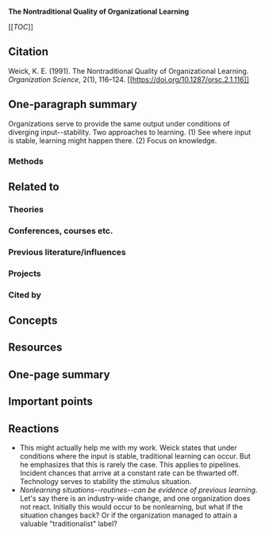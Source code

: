 **The Nontraditional Quality of Organizational Learning**

[[_TOC_]]

## Citation

Weick, K. E. (1991). The Nontraditional Quality of Organizational Learning. *Organization Science*, 2(1), 116–124. [[https://doi.org/10.1287/orsc.2.1.116]]

## One-paragraph summary

Organizations serve to provide the same output under conditions of diverging input--stability. Two approaches to learning. (1) See where input is stable, learning might happen there. (2) Focus on knowledge.

### Methods

## Related to

### Theories

### Conferences, courses etc.

### Previous literature/influences

### Projects

### Cited by

## Concepts

## Resources

## One-page summary

## Important points

## Reactions
* This might actually help me with my work. Weick states that under conditions where the input is stable, traditional learning can occur. But he emphasizes that this is rarely the case. This applies to pipelines. Incident chances that arrive at a constant rate can be thwarted off. Technology serves to stability the stimulus situation.
* *Nonlearning situations--routines--can be evidence of previous learning*. Let's say there is an industry-wide change, and one organization does not react. Initially this would occur to be nonlearning, but what if the situation changes back? Or if the organization managed to attain a valuable "traditionalist" label?